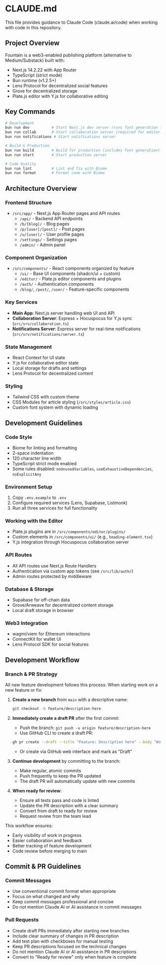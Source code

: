 # CLAUDE.md

This file provides guidance to Claude Code (claude.ai/code) when working with code in this repository.

## Project Overview

Fountain is a web3-enabled publishing platform (alternative to Medium/Substack) built with:
- Next.js 14.2.22 with App Router
- TypeScript (strict mode)
- Bun runtime (v1.2.5+)
- Lens Protocol for decentralized social features
- Grove for decentralized storage
- Plate.js editor with Y.js for collaborative editing

## Key Commands

```bash
# Development
bun run dev          # Start Next.js dev server (runs font generation first)
bun run collab       # Start collaboration server (required for editor sync)
bun run notifications # Start notifications server

# Build & Production
bun run build        # Build for production (includes font generation)
bun run start        # Start production server

# Code Quality
bun run lint         # Lint and fix with Biome
bun run format       # Format code with Biome
```

## Architecture Overview

### Frontend Structure
- `/src/app/` - Next.js App Router pages and API routes
  - `/api/` - Backend API endpoints
  - `/b/[blog]/` - Blog pages
  - `/p/[user]/[post]/` - Post pages
  - `/u/[user]/` - User profile pages
  - `/settings/` - Settings pages
  - `/admin/` - Admin panel

### Component Organization
- `/src/components/` - React components organized by feature
  - `/ui/` - Base UI components (shadcn/ui + custom)
  - `/editor/` - Plate.js editor components and plugins
  - `/auth/` - Authentication components
  - `/blog/`, `/post/`, `/user/` - Feature-specific components

### Key Services
- **Main App**: Next.js server handling web UI and API
- **Collaboration Server**: Express + Hocuspocus for Y.js sync (`src/srv/collaboration.ts`)
- **Notifications Server**: Express server for real-time notifications (`src/srv/notifications/server.ts`)

### State Management
- React Context for UI state
- Y.js for collaborative editor state
- Local storage for drafts and settings
- Lens Protocol for decentralized content

### Styling
- Tailwind CSS with custom theme
- CSS Modules for article styling (`/src/styles/article.css`)
- Custom font system with dynamic loading

## Development Guidelines

### Code Style
- Biome for linting and formatting
- 2-space indentation
- 120 character line width
- TypeScript strict mode enabled
- Some rules disabled: `noUnusedVariables`, `useExhaustiveDependencies`, `noExplicitAny`

### Environment Setup
1. Copy `.env.example` to `.env`
2. Configure required services (Lens, Supabase, Listmonk)
3. Run all three services for full functionality

### Working with the Editor
- Plate.js plugins are in `/src/components/editor/plugins/`
- Custom elements in `/src/components/ui/` (e.g., `heading-element.tsx`)
- Y.js integration through Hocuspocus collaboration server

### API Routes
- All API routes use Next.js Route Handlers
- Authentication via custom app tokens (see `/src/lib/auth/`)
- Admin routes protected by middleware

### Database & Storage
- Supabase for off-chain data
- Grove/Arweave for decentralized content storage
- Local draft storage in browser

### Web3 Integration
- wagmi/viem for Ethereum interactions
- ConnectKit for wallet UI
- Lens Protocol SDK for social features

## Development Workflow

### Branch & PR Strategy
All new feature development follows this process:
When starting work on a new feature or fix:

1. **Create a new branch** from `main` with a descriptive name:
   ```bash
   git checkout -b feature/description-here
   ```

2. **Immediately create a draft PR** after the first commit:
   - Push the branch: `git push -u origin feature/description-here`
   - Use GitHub CLI to create a draft PR:
   ```bash
   gh pr create --draft --title "Feature: Description here" --body "Work in progress..."
   ```
   - Or create via GitHub web interface and mark as "Draft"

3. **Continue development** by committing to the branch:
   - Make regular, atomic commits
   - Push frequently to keep the PR updated
   - The draft PR will automatically update with new commits

4. **When ready for review**:
   - Ensure all tests pass and code is linted
   - Update the PR description with a clear summary
   - Convert from draft to ready for review
   - Request review from the team lead

This workflow ensures:
- Early visibility of work in progress
- Easier collaboration and feedback
- Better tracking of feature development
- Code review before merging to main

## Commit & PR Guidelines

### Commit Messages
- Use conventional commit format when appropriate
- Focus on what changed and why
- Keep commit messages professional and concise
- Do not mention Claude AI or AI assistance in commit messages

### Pull Requests
- Create draft PRs immediately after starting new branches
- Include clear summary of changes in PR description
- Add test plan with checkboxes for manual testing
- Keep PR descriptions focused on the technical changes
- Do not mention Claude AI or AI assistance in PR descriptions
- Convert to "Ready for review" only when feature is complete